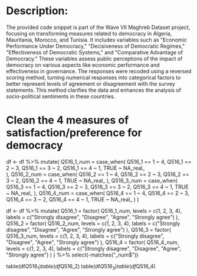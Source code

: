 # Description: 
The provided code snippet is part of the Wave VII Maghreb Dataset project, focusing on transforming measures related to democracy in Algeria, Mauritania, Morocco, and Tunisia. It includes variables such as "Economic Performance Under Democracy," "Decisiveness of Democratic Regimes," "Effectiveness of Democratic Systems," and "Comparative Advantage of Democracy." These variables assess public perceptions of the impact of democracy on various aspects like economic performance and effectiveness in governance. The responses were recoded using a reversed scoring method, turning numerical responses into categorical factors to better represent levels of agreement or disagreement with the survey statements. This method clarifies the data and enhances the analysis of socio-political sentiments in these countries.


# Clean the 4 measures of satisfaction/preference for democracy
df <- df %>%
  mutate(
    Q516_1_num = case_when(
      Q516_1 == 1 ~ 4,
      Q516_1 == 2 ~ 3,
      Q516_1 == 3 ~ 2,
      Q516_1 == 4 ~ 1,
      TRUE ~ NA_real_  
    ),
    Q516_2_num = case_when(
      Q516_2 == 1 ~ 4,
      Q516_2 == 2 ~ 3,
      Q516_2 == 3 ~ 2,
      Q516_2 == 4 ~ 1,
      TRUE ~ NA_real_
    ),
    Q516_3_num = case_when(
      Q516_3 == 1 ~ 4,
      Q516_3 == 2 ~ 3,
      Q516_3 == 3 ~ 2,
      Q516_3 == 4 ~ 1,
      TRUE ~ NA_real_
    ),
    Q516_4_num = case_when(
      Q516_4 == 1 ~ 4,
      Q516_4 == 2 ~ 3,
      Q516_4 == 3 ~ 2,
      Q516_4 == 4 ~ 1,
      TRUE ~ NA_real_
    )
  )


df <- df %>%
  mutate(
    Q516_1 = factor(
      Q516_1_num,
      levels = c(1, 2, 3, 4),
      labels = c("Strongly disagree", "Disagree", "Agree", "Strongly agree")
    ),
    Q516_2 = factor(
      Q516_2_num,
      levels = c(1, 2, 3, 4),
      labels = c("Strongly disagree", "Disagree", "Agree", "Strongly agree")
    ),
    Q516_3 = factor(
      Q516_3_num,
      levels = c(1, 2, 3, 4),
      labels = c("Strongly disagree", "Disagree", "Agree", "Strongly agree")
    ),
    Q516_4 = factor(
      Q516_4_num,
      levels = c(1, 2, 3, 4),
      labels = c("Strongly disagree", "Disagree", "Agree", "Strongly agree")
    )
  ) %>%
  select(-matches("_num$"))  


table(df$Q516_1)
table(df$Q516_2)
table(df$Q516_3)
table(df$Q516_4)
